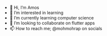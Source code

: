 - 👋 Hi, I’m Amos
- 👀 I’m interested in learning
- 🌱 I’m currently learning computer science
- 💞️ I’m looking to collaborate on flutter apps
- 📫 How to reach me; @mohmohrap on socials

<!---
mohmohrap/mohmohrap is a ✨ special ✨ repository because its `README.md` (this file) appears on your GitHub profile.
You can click the Preview link to take a look at your changes.
--->
